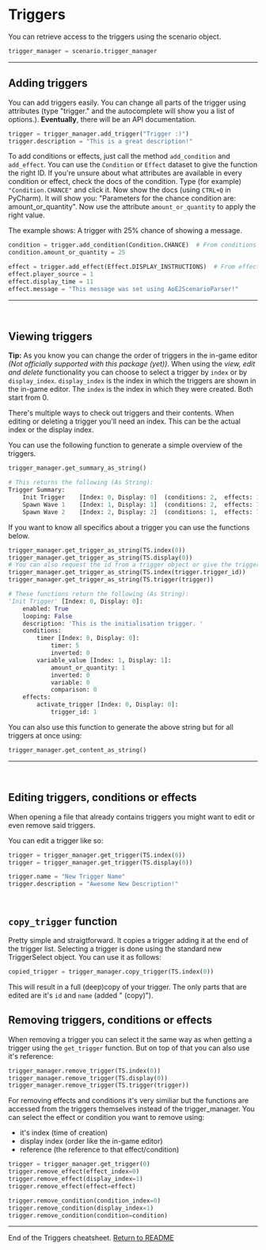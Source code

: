 # Triggers

You can retrieve access to the triggers using the scenario object. 

```py
trigger_manager = scenario.trigger_manager
```

---

## Adding triggers
You can add triggers easily. You can change all parts of the trigger using attributes (type "trigger." and the autocomplete will show you a list of options.).  **Eventually**, there will be an API documentation. 

```py
trigger = trigger_manager.add_trigger("Trigger :)")
trigger.description = "This is a great description!"
```

To add conditions or effects, just call the method `add_condition` and `add_effect`. You can use the `Condition` or `Effect` dataset to give the function the right ID. If you're unsure about what attributes are available in every condition or effect, check the docs of the condition. Type (for example) `"Condition.CHANCE"` and click it. Now show the docs (using `CTRL+Q` in PyCharm). It will show you: "Parameters for the chance condition are: amount_or_quantity". Now use the attribute `amount_or_quantity` to apply the right value.

The example shows: A trigger with 25% chance of showing a message. 

```py
condition = trigger.add_condition(Condition.CHANCE)  # From conditions dataset
condition.amount_or_quantity = 25

effect = trigger.add_effect(Effect.DISPLAY_INSTRUCTIONS)  # From effects dataset
effect.player_source = 1
effect.display_time = 11
effect.message = "This message was set using AoE2ScenarioParser!"
```

---
&nbsp;  

## Viewing triggers

**Tip:** As you know you can change the order of triggers in the in-game editor *(Not officially supported with this package (yet))*. When using the *view, edit and delete* functionality you can choose to select a trigger by `index` or by `display_index`. `display_index` is the index in which the triggers are shown in the in-game editor. The `index` is the index in which they were created. Both start from 0.

There's multiple ways to check out triggers and their contents. When editing or deleting a trigger you'll need an index. This can be the actual index or the display index.

You can use the following function to generate a simple overview of the triggers.

```py
trigger_manager.get_summary_as_string()

# This returns the following (As String):
Trigger Summary:
	Init Trigger    [Index: 0, Display: 0]	(conditions: 2,  effects: 1)
	Spawn Wave 1    [Index: 1, Display: 1]	(conditions: 2,  effects: 7)
	Spawn Wave 2    [Index: 2, Display: 2]	(conditions: 1,  effects: 7)
```

If you want to know all specifics about a trigger you can use the functions below. 

```py
trigger_manager.get_trigger_as_string(TS.index(0))
trigger_manager.get_trigger_as_string(TS.display(0))
# You can also request the id from a trigger object or give the trigger object itself:
trigger_manager.get_trigger_as_string(TS.index(trigger.trigger_id))
trigger_manager.get_trigger_as_string(TS.trigger(trigger))

# These functions return the following (As String):
'Init Trigger' [Index: 0, Display: 0]:
    enabled: True
    looping: False
    description: 'This is the initialisation trigger. '
    conditions:
        timer [Index: 0, Display: 0]:
            timer: 5
            inverted: 0
        variable_value [Index: 1, Display: 1]:
            amount_or_quantity: 1
            inverted: 0
            variable: 0
            comparison: 0
    effects:
        activate_trigger [Index: 0, Display: 0]:
            trigger_id: 1
```
You can also use this function to generate the above string but for all triggers at once using:
```py
trigger_manager.get_content_as_string()
```

---
&nbsp;  

## Editing triggers, conditions or effects
When opening a file that already contains triggers you might want to edit or even remove said triggers.

You can edit a trigger like so:
```py
trigger = trigger_manager.get_trigger(TS.index(0))
trigger = trigger_manager.get_trigger(TS.display(0))

trigger.name = "New Trigger Name"
trigger.description = "Awesome New Description!"
```

&nbsp;  
`copy_trigger` function
---

Pretty simple and straigtforward. It copies a trigger adding it at the end of the trigger list. Selecting a trigger is done using the standard new TriggerSelect object. You can use it as follows:

```py
copied_trigger = trigger_manager.copy_trigger(TS.index(0))
```
This will result in a full (deep)copy of your trigger. The only parts that are edited are it's `id` and `name` (added " (copy)").

## Removing triggers, conditions or effects

When removing a trigger you can select it the same way as when getting a trigger using the `get_trigger` function. But on top of that you can also use it's reference:
```py
trigger_manager.remove_trigger(TS.index(0))
trigger_manager.remove_trigger(TS.display(0))
trigger_manager.remove_trigger(TS.trigger(trigger))
```
For removing effects and conditions it's very similiar but the functions are accessed from the triggers themselves instead of the trigger_manager. You can select the effect or condition you want to remove using:
- it's index (time of creation)
- display index (order like the in-game editor)
- reference (the reference to that effect/condition)
```py
trigger = trigger_manager.get_trigger(0)
trigger.remove_effect(effect_index=0)
trigger.remove_effect(display_index=1)
trigger.remove_effect(effect=effect)

trigger.remove_condition(condition_index=0)
trigger.remove_condition(display_index=1)
trigger.remove_condition(condition=condition)
```
---

End of the Triggers cheatsheet. [Return to README](./../README.md)
